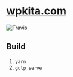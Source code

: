[wpkita.com](https://wpkita.com)
===============================
![Travis](https://travis-ci.org/wpkita/personal-website.svg?branch=master)

Build
-----
1. `yarn`
2. `gulp serve`
